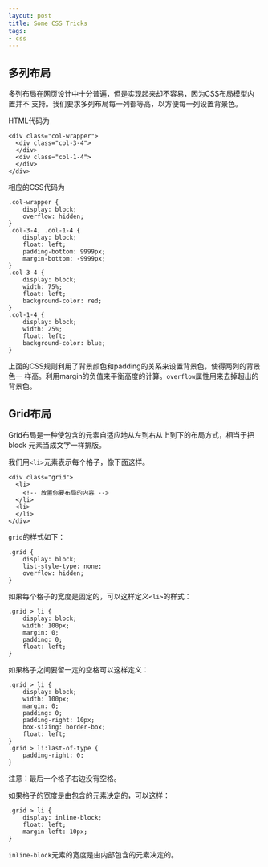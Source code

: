 ```yaml
---
layout: post
title: Some CSS Tricks
tags:
- css
---
```


## 多列布局

多列布局在网页设计中十分普遍，但是实现起来却不容易，因为CSS布局模型内置并不
支持。我们要求多列布局每一列都等高，以方便每一列设置背景色。

HTML代码为

    <div class="col-wrapper">
      <div class="col-3-4">
      </div>
      <div class="col-1-4">
      </div>
    </div>

相应的CSS代码为

    .col-wrapper {
        display: block;
        overflow: hidden;
    }
    .col-3-4, .col-1-4 {
        display: block;
        float: left;
        padding-bottom: 9999px;
        margin-bottom: -9999px;
    }
    .col-3-4 {
        display: block;
        width: 75%;
        float: left;
        background-color: red;
    }
    .col-1-4 {
        display: block;
        width: 25%;
        float: left;
        background-color: blue;
    }

上面的CSS规则利用了背景颜色和padding的关系来设置背景色，使得两列的背景色一
样高。利用margin的负值来平衡高度的计算。`overflow`属性用来去掉超出的背景色。

## Grid布局

Grid布局是一种使包含的元素自适应地从左到右从上到下的布局方式，相当于把block
元素当成文字一样排版。

我们用`<li>`元素表示每个格子，像下面这样。

    <div class="grid">
      <li>
        <!-- 放置你要布局的内容 -->
      </li>
      <li>
      </li>
    </div>

`grid`的样式如下：

    .grid {
        display: block;
        list-style-type: none;
        overflow: hidden;
    }
    
如果每个格子的宽度是固定的，可以这样定义`<li>`的样式：

    .grid > li {
        display: block;
        width: 100px;
        margin: 0;
        padding: 0;
        float: left;
    }

如果格子之间要留一定的空格可以这样定义：

    .grid > li {
        display: block;
        width: 100px;
        margin: 0;
        padding: 0;        
        padding-right: 10px;
        box-sizing: border-box;
        float: left;
    }
    .grid > li:last-of-type {
        padding-right: 0;
    }

注意：最后一个格子右边没有空格。

如果格子的宽度是由包含的元素决定的，可以这样：

    .grid > li {
        display: inline-block;
        float: left;
        margin-left: 10px;
    }

`inline-block`元素的宽度是由内部包含的元素决定的。

